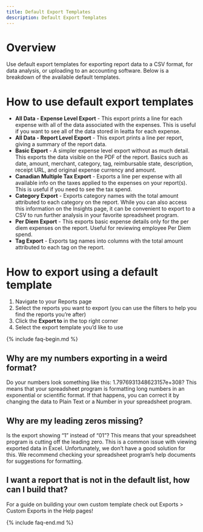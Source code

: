 ```yaml
---
title: Default Export Templates
description: Default Export Templates
---
```

# Overview
Use default export templates for exporting report data to a CSV format, for data analysis, or  uploading to an accounting software.
Below is a breakdown of the available default templates.
# How to use default export templates
- **All Data - Expense Level Export** - This export prints a line for each expense with all of the data associated with the expenses. This is useful if you want to see all of the data stored in Ieatta for each expense.
- **All Data - Report Level Export** - This export prints a line per report, giving a summary of the report data.
- **Basic Export** - A simpler expense level export without as much detail. This exports the data visible on the PDF of the report. Basics such as date, amount, merchant, category, tag, reimbursable state, description, receipt URL, and original expense currency and amount.
- **Canadian Multiple Tax Export** - Exports a line per expense with all available info on the taxes applied to the expenses on your report(s). This is useful if you need to see the tax spend.
- **Category Export** - Exports category names with the total amount attributed to each category on the report. While you can also access this information on the Insights page, it can be convenient to export to a CSV to run further analysis in your favorite spreadsheet program.
- **Per Diem Export** - This exports basic expense details only for the per diem expenses on the report. Useful for reviewing employee Per Diem spend. 
- **Tag Export** - Exports tag names into columns with the  total amount attributed to each tag on the report. 

# How to export using a default template
1. Navigate to your Reports page
2. Select the reports you want to export (you can use the filters to help you find the reports you’re after)
3. Click the **Export to** in the top right corner
4. Select the export template you’d like to use

{% include faq-begin.md %}
## Why are my numbers exporting in a weird format? 
Do your numbers look something like this: 1.7976931348623157e+308? This means that your spreadsheet program is formatting long numbers in an exponential or scientific format. If that happens, you can correct it by changing the data to Plain Text or a Number in your spreadsheet program. 
## Why are my leading zeros missing?
Is the export showing “1” instead of “01”? This means that your spreadsheet program is cutting off the leading zero. This is a common issue with viewing exported data in Excel. Unfortunately, we don’t have a good solution for this. We recommend checking your spreadsheet program’s help documents for suggestions for formatting.
## I want a report that is not in the default list, how can I build that?
For a guide on building your own custom template check out Exports > Custom Exports in the Help pages!

{% include faq-end.md %}
